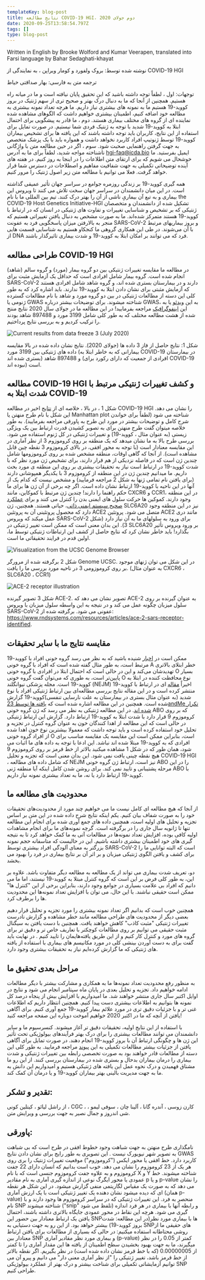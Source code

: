 ```yaml
---
templateKey: blog-post
title: نتایج مطالعه COVID-19 HGI، دوم جولای 2020
date: 2020-09-25T13:58:54.797Z
tags: []
type: blog-post
---
```


Written in English by Brooke Wolford and Kumar Veerapen, translated into Farsi language by Bahar Sedaghati-khayat

نوشته شده توسط: بروک ولفورد و کومار ویراپن ، به نمایندگی از COVID-19 HGI

ترجمه متن به فارسی: بهار صداقتی خیاط

توجهات: اول ، لطفاً توجه داشته باشید که این تحقیق پایان نیافته است و ما در میانه راه هستیم. همچنین از آنجا که ما به دنبال درک بهتر و صحیح تری از سهم ژنتیک در بروز کووید-19 هستیم ما به نمونه های بیشتری نیاز داریم. ما هرچه تعداد نمونه بیشتری به مطالعه خود اضافه کنیم، اطمینان بیشتری خواهیم داشت که الگوهای مشاهده شده نماینده ای از گروه های مختلف بیماری هستند. دوم ، ما قادر به پیشگویی برای احتمال ابتلا به کووید-19 شدید با توجه به ژنتیک فردی شما نیستیم. در صورت تمایل برای استفاده از این نتایج، کاربران باید توجه داشته باشند که این یافته ها برای تشخیص بیماران کووید-19 توسط ژنوتیپ افراد کاربرد نخواهد داشت و همواره باید با یک پزشک متخصص به جهت گرفتن راهنمایی صحبت شود. سوم ، اگر در حین مطالعه متن با واژگانی ناشناخته مواجه شدید، لطفاً برای ما به آدرس hgi-faq@icda.bio ایمیل بفرستید. ما خوشحال می شویم که برای ارتقای متن اطلاعات را در اینجا به روز کنیم. در هفته های آینده توضیحاتی تکمیلی به جهت شفافیت مفاهیم و اصطلاحات در دسترس شما قرار خواهد گرفت. فعلا می توانیم با مطالعه متن زیر اصول ژنتیک را مرور کنیم.

همه گیری کووید-19 بر زندگی روزمره جوامع در سراسر جهان تأثیر عمیقی گذاشته است. در این میان  دانشمندان در سراسر جهان سخت تلاش می کنند تا ویروس این بیماری و به تبع آن بیماریِ ناشی از آن را بهتر درک کنند. تیم بین المللی ما با نام the COVID-19 Host Genetics Initiative-HGI تشکیل شده از دانشمندان و متخصصان ژنتیکی که بر تشخیص و شناسایی تغییرات و تفاوت های ژنتیکی در انسان که در ارتباط با کووید-19 هستند متمرکز شده‌اند. ما به صورت مشخص به دنبال یافتن تغییراتی هستیم که منجر به بالارفتن میزان  پاسخگویی فرد به عفونت SARS-CoV-2 و بروز بیماریهای مرتبط با آن می‌شوند. در طی این همکاری گروهی ما کنجکاو هستیم به شناسایی قسمت هایی از DNA فرد که می توانند بر امکان ابتلا به کووید-19 و شدت بیماری تاثیرگذار باشند.

## طراحی مطالعه COVID-19 HGI

در مطالعه ما مقایسه تغییرات ژنتیکی بین دو گروه بیمار (مورد) و گروه سالم (شاهد) انجام شده است. گروه بیمار شامل افرادی است که حداقل یک آزمایش مثبت برای SARS-CoV-2 دارند و در بیمارستان بستری شده اند، و گروه شاهد شامل افرادی هستند که آزمایش مثبتی برای نشان دادن ابتلا به کووید-19 ندارند. باید اشاره کرد که به طور کلی این دسته از مطالعات ژنتیکی در بین دو گروه مورد و شاهد با نام مطالعات گسترده ژنومی یا GWAS شناخته میشوند. برای توضیحات بیشتر درباره GWAS، به این [ویدئو](https://www.youtube.com/watch?v=cgyc55JhdcM) یا به این [اینفوگرافیک](https://www.broadinstitute.org/visuals/explainer-genome-wide-association-studies) مراجعه بفرمایید! در این مطالعه ما در جولای سال 2020 نتایج منتج شده از هشت مطالعه مختلف که به طور کلی شامل 3199 مورد و 897488 شاهد بودند را ترکیب کردیم و به بررسی نتایج پرداختیم.


![ Current results from data freeze 3 (July 2020)](scicomm_blog_post_20200924.png)
<figcaption class="manual-md-inline-caption">
شکل 1: نتایج حاصل از فاز 3 داده ها (جولای 2020). نتایج نشان داده شده در بالا مقایسه داده های ژنتیکی بین 3199 مورد (بیمارانی که به خاطر ابتلا به COVID-19 در بیمارستان بستری شده اند) و 897488 شاهد (افرادی از جمعیت که دارای رکورد برای COVID-19 نبوده اند) است.
</figcaption>

## مطالعه COVID-19 HGI و کشف تغییرات ژنتیکی مرتبط با شدت ابتلا به COVID-19

شکل 1 ، در بالا ، خلاصه ای از [نتایج](/results/) اخیر در مطالعه COVID-19 HGI را نشان می دهد. این شکل با نام طرح منهتن یا Manhattan plot شناخته می شود (لطفاً برای خواندن شرح کامل و توضیحات بیشتر در مورد این طرح به پاورقی مراجعه بفرمایید). به طور خلاصه میتوان گفت طرح منهتن برای به تصویر کشیدن قدرت ارتباط بین یک ویژگی زیستی (به عنوان مثال ، کووید-19) و تغییرات ژنتیکی در کل ژنوم استفاده می شود. بررسی طرح بالا به ما نشان میدهد که یک منطقه بر روی کروموزوم 3 از نظر آماری در این مقایسه معنادار است (با توجه به محور افقی، در بالای کروموزوم 3 نقطه چین قابل مشاهده است). از آنجا که گاهی اوقات، منطقه مشخص شده بر روی کروموزومها شامل چندین ژن است که در فاصله نزدیکی از هم قرار دارند، برای تشخیص ژن مورد نظر که با شدت کووید-19 در ارتباط است نیاز به تحقیقات بیشتری بر روی این منطقه ی مورد بحث داریم. ما میدانیم چندین ژن در این منطقه از کروموزوم 3 با یکدیگر همپوشانی دارند (برای یافتن نام تمامی ژنها به شکل 2 مراجعه فرمایید) و مشخص نیست که کدام یک از آنها در این ناحیه با کووید-19 ارتباط نشان داده است. اگر چه برخی از آن ژن ها برای ما حکم راهنما را دارند! چندین ژن مرتبط با کموکاین، مانند CXCR6 و CCR1، در این منطقه وجود دارند. کموکین ها حرکت سلول های ایمنی بدن را کنترل می کنند و برای [عملکرد صحیح سیستم ایمنی ذاتی](https://www.ncbi.nlm.nih.gov/pmc/articles/PMC4448619/)، حیاتی هستند. همچنین، ژن SLC6A20 نیز در این منطقه وجود دارد که محصول پروتئینی آن به پروتئین ACE2 متصل می شود. پروتئین ACE2 مانند دری عمل میکند که ویروس SARS-CoV-2 برای ورود به سلولهای ما به آن نیاز دارد (شکل 3). این بدان معنی است که ممکن است تغییر ژنتیکی در SLC6A20 بر ورود ویروس تأثیر بگذارد! باید خاطر نشان کرد که نتایج حاصل از کشف این ارتباطات ژنتیکی توسط ما، اولین قدم در فرایند تحقیقاتی ما است.


![Visualization from the UCSC Genome Browser](hgt_genome_32a4d_7bc390.jpg)
<figcaption class="manual-md-inline-caption">
شکل 2 برگرفته شده از مرورگر Genome UCSC. در این شکل می توان ژنهای موجود بر روی کروموزومی 3 در ناحیه مورد بررسی ما را یافت. (به عنوان مثال CXCR6 ، SLC6A20 ، CCR1)
</figcaption>

![ACE-2 receptor illustration](unnamed.png)
<figcaption class="manual-md-inline-caption">
شکل 3 تصویر گیرنده ACE-2. تصویر نشان می دهد که ACE-2 به عنوان گیرنده بر روی سلول میزبان چگونه عمل می کند و در نتیجه به این واسطه  سلول میزبان با ویروس SARS-CoV-2 عفونی می شود. برگرفته شده از: <a href="https://www.rndsystems.com/resources/articles/ace-2-sars-receptor-identified" target="_blank" rel="noopener noreferrer">https://www.rndsystems.com/resources/articles/ace-2-sars-receptor-identified</a>.
</figcaption>

## مقایسه نتایج ما با سایر تحقیقات

ممکن است در [اخبار](https://edition.cnn.com/2020/07/16/health/blood-types-coronavirus-wellness-scn/index.html) شنیده باشید که به نظر می رسد گروه خونی افراد با کووید-19 مرتبط است، به طور مثال گفته شده است که افراد با گروه خونی A خطر ابتلای بالاتری تهدیدشان می‌کند و این در حالی است که احتمال ابتلا در افرادی با گروه خونی O بسیار پایین‌تر است، به طوری که می‌توان گفت گروه خونی O نوع محافظت کننده در ابتلا به کووید-19 است. مجله پزشکی نیوانگلند (NEJM) اخیراً [مقاله](https://www.nejm.org/doi/full/10.1056/NEJMoa2020283) ای در ارتباط با کووید-19 منتشر کرده است و در این مقاله نتایج بررسی مطالعه‌ای بین ارتباط ژنتیکی افراد با نوع شدید (به عنوان مثال بستری در بیمارستان به علت نارسایی تنفسی)کووید-19 گزارش شده است. همچنین در این مطالعه اشاره شده است که [یافته ها توسط 23andMe تکرار شده اند](https://www.nejm.org/doi/full/10.1056/NEJMoa2020283). در این مطالعه ژنتیکی به نظر می رسد که ژن گروه خونی ABO که بر روی کروموزوم 9 قرار دارد با شدت ابتلا به کووید-19 ارتباط دارد. گزارش این ارتباط ژنتیکی در حالی است که این مطالعه از اهدا کنندگان خون به عنوان گروه کنترل در تجزیه و تحلیل خود استفاده کرده است و باید توجه داشت که معمولا بیشترین نوع خون اهدا شده از افراد گروه خونی O است، بنابراین ممکن است این مقایسه یک مقایسه مناسب برای افرادی که به کووید-19 مبتلا شده اند نباشد. این ادعا با توجه به داده های ما اثبات می شود، همان طور که در شکل 1 مشاهده میکنید بالاتر از خط قرمز بر روی کروموزوم 9 هیچ نقطه چینی یافت نمی شود. این بدان معنی است که تجزیه و تحلیل COVID-19 HGI ، که شامل داده های مطالعه NEJM نیز است، ارتباط ژن گروه خونی ABO را در این مرحله پشتیبانی و تایید نمی کند. برای روشن شدن  کامل اینکه آیا منطقه ژنی ABO با کووید-19 ارتباط دارد یا نه، ما به تعداد بیشتری نمونه نیاز داریم.

## محدودیت های مطالعه ما

از آنجا که هیچ مطالعه ای کامل نیست ما می خواهیم چند مورد از محدودیت‌های تحقیقات خود را به صورت شفاف بیان کنیم. یکم اینکه نتایج شرح داده شده در این متن بر اساس تجزیه و تحلیل های اولیه است، همچنین داده های جمع آوری شده برای انجام این مطالعه تنها تا ژانویه سال جاری را در برگرفته است. گرچه نمونه‌های ما برای انجام مشاهدات اولیه کافی بوده، افزایش تعداد نمونه‌ها در مطالعات آتی به ما کمک خواهد کرد تا به نتیجه گیری های خود اطمینان بیشتری داشته باشیم. این در حالیست که متاسفانه حجم نمونه بزرگتر به معنای آلودگی افراد بیشتری توسط SARS-CoV-2 است که البته توانایی ما را برای کشف و یافتن الگوی ژنتیکی میزبان و بر اثر آن بر نتایج بیماری در فرد را بهبود می بخشد.

دو، تعریف شدت بیماری می تواند از یک مطالعه به مطالعه دیگر متفاوت باشد. علاوه بر این،  به طور کلی فرض بر این است که گروه کنترل مبتلا به کووید-19 نیستند، اما ما می دانیم که افراد بی علامت بسیاری در جوامع وجود دارند، بنابراین برخی از این "کنترل ها" ممکن است حقیقی نباشند. با این حال، می توان با افزایش تعداد نمونه‌ها این محدودیت ها را برطرف کرد.

همچنین خوب است که بدانیم اگر تعداد نمونه بیشتری را مورد تجزیه و تحلیل قرار دهیم بعضی دیگر از محدودیت های طراحی مطالعه مانند خطر مشاهده و گزارش نادرست تغییرات ژنتیکی "مثبت کاذب" کاهش خواهند یافت. همچنین با دست یافتن به سیگنال مثبت حقیقی می توانیم بر روی مطالعات کوچکتر با تعاریف خاص تر و دقیق تر برای گروه های مورد و کنترل کار کنیم و از این طریق یافته‌هایمان را تایید کنیم . در نهایت باید گفت برای به دست آوردن بینشی کلی در مورد مکانیسم های بیماری با استفاده از یافته های ژنتیکی که ما گزارش کرده‌ایم نیاز به تحقیقات بیشتری وجود دارد.

## مراحل بعدی تحقیق ما

به منظور رفع محدودیت تعداد نمونه‌ها ما به همکاری و مشارکت بیشتر با دیگر مطالعات ادامه خواهیم داد. تجزیه و تحلیل بعدی در پایان ماه سپتامبر انجام می شود و نتایج در اوایل اکتبر سال جاری منتشر خواهند شد. ما امیدواریم با افزایش بیش از پنجاه درصد کل نمونه ها بتوانیم به اطلاعات بیشتری دست پیدا کنیم. همچنین انتظار داریم که اطلاعات غنی تر و با جزئیات دقیق تری در مورد علائم بیمار کووید-19 جمع آوری کنیم. برای آگاهی یافتن از آنچه که ما در اکتبر 2020 خواهیم آموخت دوباره این صفحه مراجعه کنید!

با استفاده از این نتایج اولیه، تحقیقات دقیق تر آغاز میشوند. کنسرسیوم ما و سایر دانشمندان می توانند مطالعات بیشتری را برای درک بهتر فرآیندهای بیولوژیکی تحت تأثیر این ژن ها و چگونگی ارتباط آن با بروز کووید-19 انجام دهند. در صورت تمایل برای آگاهی یافتن از جزئیات بیشتر مطالعات تکمیلی  به این [پیوند](/2020-06-29-in-silico-follow-up-results/) مراجعه فرمایید. به طور کلی این دسته از مطالعات قادر خواهند بود به صورت تخصصی رابطه بین تغییرات ژنتیکی و شدت بیماری را درمان بیماران بدحال و بستری شده در بیمارستان بررسی کنند. از این رو ما مشتاق فهمیدن و درک نحوه عمل این یافته های ژنتیکی هستیم  و امیدواریم این دانش به ما به جهت مدیریت بالینی بهتر بیماران کووید-19  و یا درمان آن کمک کند.


## تقدیر و تشکر:

از راشل لیائو ، کیتلین کونی ، CGC ، کارن زوسی ، آندره گانا ، آلینا چان ، سوفی لیمو ، شی اندروز و جمال نصیر به جهت بررسی و ویرایش متن.

## پاورقی:

نامگذاری طرح منهتن به جهت شباهت  وجود خطوط افقی در طرح است که بی شباهت به تصویر  شهر نیویورک نیست . این تصویری به طور رایج برای نشان دادن نتایج GWAS کاربرد دارد. خط افقی یا محور ایکس ("کروموزوم") موقعیت تغییرات ژنتیک را بری روی هر یک از 23 کروموزوم را نشان می دهد. خوب است بدانیم که انسان دارای 22 جفت کروموزوم و به علاوه جفت کروموزوم جنسی است که با نام X و Y شناخته میشوند. خط عمودی یا محور ایگرگ نوعی از اندازه گیری آماری به نام مقادیر p و یا p-value را نشان می دهد که به صورت یک مقیاس لگاریتمی منفی گزارش میشود. در این شکل هر نقطه ای که دیده میشود نشان دهنده یک تغییر ژنتیکی است با یک ارزش آماری  (همان p-value) منحصر به فرد. این تغییرات ژنتیکی که در سراسر کروموزوم ها وجود دارند و با نام SNP شناخته میشوند ("snip" تلفظ می شود) و رابطه آنها با بیماری در هر فرد اندازه گیری می شود. هرچه این نقاط در محور عمودی جایگاه بالاتری داشته باشند، احتمال یافتن یک ارتباط معنادار بین حضور این SNPها با بیماری مورد نظر(در این مطالعه: شدت بروز کووید-19) بیشتر خواهد بود. از این رو به جهت دستیابی به SNPهای حقیقی ما از روشی محتاطانه استفاده میکنیم: در حالی که بسیاری از مطالعات برای  یافتن ارتباط معنادار بین SNP و بیماری مورد نظر مقادیر آماری (p-value) کمتر از 0.05 را در نظر میگیرند، ما به جهت بهبود بخشیدن سطح اطمینان از یافته ها این مقدار آماری را تا کمتر از 0.00000005 (که با خط قرمز نشان داده شده است) در نظر بگیریم. اگر نقطه بالاتر از خط قرمز باشد، تغییر ژنتیکی را "از نظر آماری معنی دار" می دانیم و پیرو آن می توانیم آزمایشاتی تکمیلی برای شناخت بیشتر و درک بهتر از عملکرد بیولوژیکی SNP طراحی کنیم.
